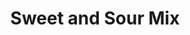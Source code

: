 ---
layout: recipe
recipe: true
title:  Sweet and Sour Mix
excerpt: "Easy sweet and sour mix for margaritas"
ingredients:
    - ingredient: Heavy Simple Syrup
      amount: 0.25 cup
    - ingredient: Fresh Lemon Juice
      amount: 0.25 cup
    - ingredient: Fresh Lime Juice
      amount: 0.25 cup
notes:
    - Combine ingredients in a small bowl until thoroughly combined.
    - Store in the refrigerator in an air tight container.
    - Note, to make heavy simple syrup, combine two parts granulated white sugar with one part water in a heavy saucepan until the sugar is completely dissolved.
version: 1
tag:
    - homemade
    - lemon
    - lime
    - syrup
---